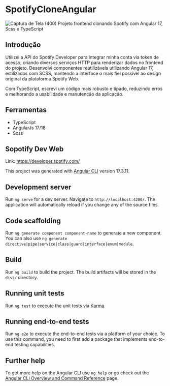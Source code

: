 # SpotifyCloneAngular
![Captura de Tela (400)](https://github.com/user-attachments/assets/e637c8bf-82c9-4eba-a5d9-df54df864c97)
Projeto frontend clonando Spotify com Angular 17, Scss e TypeScript 
## Introdução 
Utilizei a API do Spotify Developer para integrar minha conta via token de acesso, criando diversos serviços HTTP para renderizar dados no frontend do projeto. Desenvolvi componentes reutilizáveis utilizando Angular 17, estilizados com SCSS, mantendo a interface o mais fiel possível ao design original da plataforma Spotify Web.

Com TypeScript, escrevi um código mais robusto e tipado, reduzindo erros e melhorando a usabilidade e manutenção da aplicação.
## Ferramentas 
* TypeScript
* AngularJs 17/18
* Scss
## Sopotify Dev Web
Link: https://developer.spotify.com/

This project was generated with [Angular CLI](https://github.com/angular/angular-cli) version 17.3.11.

## Development server

Run `ng serve` for a dev server. Navigate to `http://localhost:4200/`. The application will automatically reload if you change any of the source files.

## Code scaffolding

Run `ng generate component component-name` to generate a new component. You can also use `ng generate directive|pipe|service|class|guard|interface|enum|module`.

## Build

Run `ng build` to build the project. The build artifacts will be stored in the `dist/` directory.

## Running unit tests

Run `ng test` to execute the unit tests via [Karma](https://karma-runner.github.io).

## Running end-to-end tests

Run `ng e2e` to execute the end-to-end tests via a platform of your choice. To use this command, you need to first add a package that implements end-to-end testing capabilities.

## Further help

To get more help on the Angular CLI use `ng help` or go check out the [Angular CLI Overview and Command Reference](https://angular.io/cli) page.
